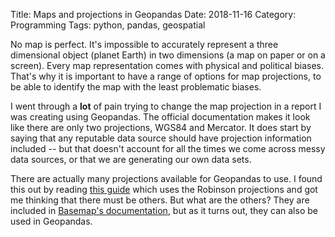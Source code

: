 Title: Maps and projections in Geopandas
Date: 2018-11-16
Category: Programming
Tags: python, pandas, geospatial

No map is perfect.  It's impossible to accurately represent a three dimensional object (planet Earth) in two dimensions (a map on paper or on a screen).  Every map representation comes with physical and political biases.  That's why it is important to have a range of options for map projections, to be able to identify the map with the least problematic biases.

I went through a **lot** of pain trying to change the map projection in a report I was creating using Geopandas.  The official documentation makes it look like there are only two projections, WGS84 and Mercator.  It does start by saying that any reputable data source should have projection information included -- but that doesn't account for all the times we come across messy data sources, or that we are generating our own data sets.

There are actually many projections available for Geopandas to use.  I found this out by reading [this guide](https://ramiro.org/notebook/geopandas-choropleth/) which uses the Robinson projections and got me thinking that there must be others.  But what are the others?  They are included in [Basemap's documentation](https://matplotlib.org/basemap/users/), but as it turns out, they can also be used in Geopandas.  




